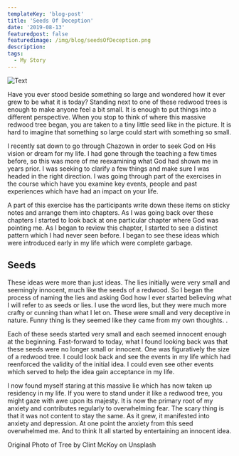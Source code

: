 ```yaml
---
templateKey: 'blog-post'
title: 'Seeds Of Deception'
date: '2019-08-13'
featuredpost: false
featuredimage: /img/blog/seedsOfDeception.png
description:
tags:
  - My Story
---
```


![Text](/img/seedsOfDeception.png)

Have you ever stood beside something so large and wondered how it ever grew to be what it is today? Standing next to one of these redwood trees is enough to make anyone feel a bit small. It is enough to put things into a different perspective. When you stop to think of where this massive redwood tree began, you are taken to a tiny little seed like in the picture. It is hard to imagine that something so large could start with something so small.

I recently sat down to go through Chazown in order to seek God on His vision or dream for my life. I had gone through the teaching a few times before, so this was more of me reexamining what God had shown me in years prior. I was seeking to clarify a few things and make sure I was headed in the right direction. I was going through part of the exercises in the course which have you examine key events, people and past experiences which have had an impact on your life.

A part of this exercise has the participants write down these items on sticky notes and arrange them into chapters. As I was going back over these chapters I started to look back at one particular chapter where God was pointing me. As I began to review this chapter, I started to see a distinct pattern which I had never seen before. I began to see these ideas which were introduced early in my life which were complete garbage.

## Seeds

These ideas were more than just ideas. The lies initially were very small and seemingly innocent, much like the seeds of a redwood. So I began the process of naming the lies and asking God how I ever started believing what I will refer to as seeds or lies. I use the word lies, but they were much more crafty or cunning than what I let on. These were small and very deceptive in nature. Funny thing is they seemed like they came from my own thoughts. .

Each of these seeds started very small and each seemed innocent enough at the beginning. Fast-forward to today, what I found looking back was that these seeds were no longer small or innocent. One was figuratively the size of a redwood tree. I could look back and see the events in my life which had reenforced the validity of the initial idea. I could even see other events which served to help the idea gain acceptance in my life.

I now found myself staring at this massive lie which has now taken up residency in my life. If you were to stand under it like a redwood tree, you might gaze with awe upon its majesty. It is now the primary root of my anxiety and contributes regularly to overwhelming fear. The scary thing is that it was not content to stay the same. As it grew, it manifested into anxiety and depression. At one point the anxiety from this seed overwhelmed me. And to think It all started by entertaining an innocent idea.

Original Photo of Tree by Clint McKoy on Unsplash
